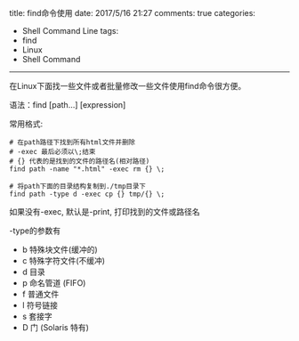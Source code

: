title: find命令使用
date: 2017/5/16 21:27
comments: true
categories:
  - Shell Command Line
tags:
  - find
  - Linux
  - Shell Command
---
在Linux下面找一些文件或者批量修改一些文件使用find命令很方便。

语法：find [path…] [expression]

常用格式:
```shell
# 在path路径下找到所有html文件并删除
# -exec 最后必须以\;结束
# {} 代表的是找到的文件的路径名(相对路径)
find path -name "*.html" -exec rm {} \;

# 将path下面的目录结构复制到./tmp目录下
find path -type d -exec cp {} tmp/{} \;
```
如果没有-exec, 默认是-print, 打印找到的文件或路径名

-type的参数有

- b 特殊块文件(缓冲的)
- c 特殊字符文件(不缓冲)
- d 目录
- p 命名管道 (FIFO)
- f 普通文件
- l 符号链接
- s 套接字
- D 门 (Solaris 特有)
